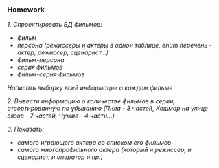 ### Homework  

*1. Спроектировать БД фильмов:*
- *фильм*
- *персона (режиссеры и актеры в одной таблице, enum перечень - актер, режиссер, сценарист...)*
- *фильм-персона*
- *серия фильмов*
- *фильм-серия фильмов*

*Написать выборку всей информации о каждом фильме*

*2. Вывести информацию о количестве фильмов в серии, отсортированную по убыванию (Пила - 8 частей, Кошмар на улице вязов - 7 частей, Чужие - 4 части...)*


*3. Показать:*
- *самого играющего актера со списком его фильмов*
- *самого многопрофильного актера (который и режиссер, и сценарист, и оператор и пр.)*
